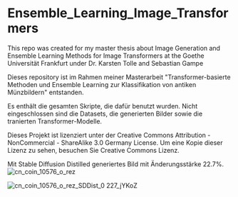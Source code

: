 # Ensemble_Learning_Image_Transformers
This repo was created for my master thesis about Image Generation and Ensemble Learning Methods for Image Transformers at the Goethe Universität Frankfurt under Dr. Karsten Tolle and Sebastian Gampe

Dieses repository ist im Rahmen meiner Masterarbeit "Transformer-basierte Methoden und Ensemble Learning zur Klassifikation von antiken Münzbildern" entstanden.

Es enthält die gesamten Skripte, die dafür benutzt wurden. Nicht eingeschlossen sind die Datasets, die generierten Bilder sowie die tranierten Transformer-Modelle.

Dieses Projekt ist lizenziert unter der Creative Commons Attribution - NonCommercial - ShareAlike 3.0 Germany License.
Um eine Kopie dieser Lizenz zu sehen, besuchen Sie Creative Commons Lizenz.


Mit Stable Diffusion Distilled generiertes Bild mit Änderungsstärke 22.7%. 
![cn_coin_10576_o_rez](https://github.com/user-attachments/assets/a3c454d3-411d-43df-bcd1-7ffe37af1e30)

![cn_coin_10576_o_rez_SDDist_0 227_jYKoZ](https://github.com/user-attachments/assets/0a1481de-d6d0-4b66-ac46-9615fe7dd4dd)



